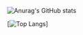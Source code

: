 <p align="center">

![Anurag's GitHub stats](https://github-readme-stats.vercel.app/api?username=DanielMadden&show_icons=true&hide_border=true&text_color=fff&title_color=fff&icon_color=fff&bg_color=45,ff8746,832aad)

[![Top Langs](https://github-readme-stats.vercel.app/api/top-langs/?username=DanielMadden&hide_border=true&text_color=fff&title_color=fff&icon_color=fff&bg_color=45,ff8746,832aad&layout=compact&hide=html,css)]

</p>
<!-- 
00e3ff,da00d5
dd570e,8400c1
ff8746,832aad
&text_color=fff&title_color=fff&icon_color=fff&bg_color=45,ff8746,832aad
-->

<!--
**DanielMadden/DanielMadden** is a ✨ _special_ ✨ repository because its `README.md` (this file) appears on your GitHub profile.

Here are some ideas to get you started:

- 🔭 I’m currently working on ...
- 🌱 I’m currently learning ...
- 👯 I’m looking to collaborate on ...
- 🤔 I’m looking for help with ...
- 💬 Ask me about ...
- 📫 How to reach me: ...
- 😄 Pronouns: ...
- ⚡ Fun fact: ...
-->

